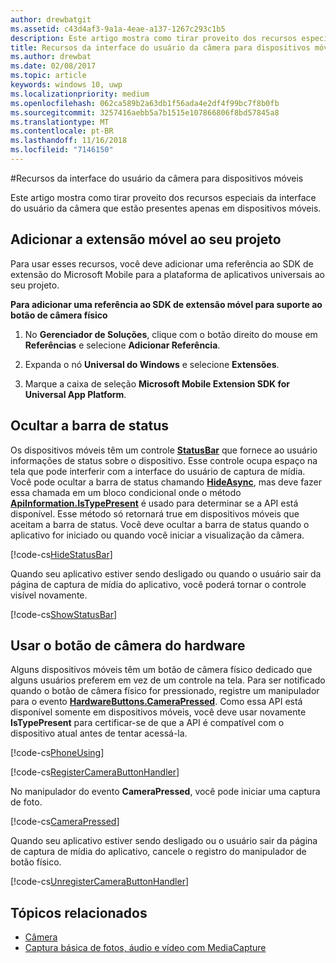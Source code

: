 ```yaml
---
author: drewbatgit
ms.assetid: c43d4af3-9a1a-4eae-a137-1267c293c1b5
description: Este artigo mostra como tirar proveito dos recursos especiais da interface do usuário da câmera que estão presentes apenas em dispositivos móveis.
title: Recursos da interface do usuário da câmera para dispositivos móveis
ms.author: drewbat
ms.date: 02/08/2017
ms.topic: article
keywords: windows 10, uwp
ms.localizationpriority: medium
ms.openlocfilehash: 062ca589b2a63db1f56ada4e2df4f99bc7f8b0fb
ms.sourcegitcommit: 3257416aebb5a7b1515e107866806f8bd57845a8
ms.translationtype: MT
ms.contentlocale: pt-BR
ms.lasthandoff: 11/16/2018
ms.locfileid: "7146150"
---
```

#<a name="camera-ui-features-for-mobile-devices"></a>Recursos da interface do usuário da câmera para dispositivos móveis

Este artigo mostra como tirar proveito dos recursos especiais da interface do usuário da câmera que estão presentes apenas em dispositivos móveis. 

## <a name="add-the-mobile-extension-to-your-project"></a>Adicionar a extensão móvel ao seu projeto 

Para usar esses recursos, você deve adicionar uma referência ao SDK de extensão do Microsoft Mobile para a plataforma de aplicativos universais ao seu projeto.

**Para adicionar uma referência ao SDK de extensão móvel para suporte ao botão de câmera físico**

1.  No **Gerenciador de Soluções**, clique com o botão direito do mouse em **Referências** e selecione **Adicionar Referência**.

2.  Expanda o nó **Universal do Windows** e selecione **Extensões**.

3.  Marque a caixa de seleção **Microsoft Mobile Extension SDK for Universal App Platform**.

## <a name="hide-the-status-bar"></a>Ocultar a barra de status

Os dispositivos móveis têm um controle [**StatusBar**](https://msdn.microsoft.com/library/windows/apps/dn633864) que fornece ao usuário informações de status sobre o dispositivo. Esse controle ocupa espaço na tela que pode interferir com a interface do usuário de captura de mídia. Você pode ocultar a barra de status chamando [**HideAsync**](https://msdn.microsoft.com/library/windows/apps/dn610339), mas deve fazer essa chamada em um bloco condicional onde o método [**ApiInformation.IsTypePresent**](https://msdn.microsoft.com/library/windows/apps/dn949016) é usado para determinar se a API está disponível. Esse método só retornará true em dispositivos móveis que aceitam a barra de status. Você deve ocultar a barra de status quando o aplicativo for iniciado ou quando você iniciar a visualização da câmera.

[!code-cs[HideStatusBar](./code/BasicMediaCaptureWin10/cs/MainPage.xaml.cs#SnippetHideStatusBar)]

Quando seu aplicativo estiver sendo desligado ou quando o usuário sair da página de captura de mídia do aplicativo, você poderá tornar o controle visível novamente.

[!code-cs[ShowStatusBar](./code/BasicMediaCaptureWin10/cs/MainPage.xaml.cs#SnippetShowStatusBar)]

## <a name="use-the-hardware-camera-button"></a>Usar o botão de câmera do hardware

Alguns dispositivos móveis têm um botão de câmera físico dedicado que alguns usuários preferem em vez de um controle na tela. Para ser notificado quando o botão de câmera físico for pressionado, registre um manipulador para o evento [**HardwareButtons.CameraPressed**](https://msdn.microsoft.com/library/windows/apps/dn653805). Como essa API está disponível somente em dispositivos móveis, você deve usar novamente **IsTypePresent** para certificar-se de que a API é compatível com o dispositivo atual antes de tentar acessá-la.

[!code-cs[PhoneUsing](./code/BasicMediaCaptureWin10/cs/MainPage.xaml.cs#SnippetPhoneUsing)]

[!code-cs[RegisterCameraButtonHandler](./code/BasicMediaCaptureWin10/cs/MainPage.xaml.cs#SnippetRegisterCameraButtonHandler)]

No manipulador do evento **CameraPressed**, você pode iniciar uma captura de foto.

[!code-cs[CameraPressed](./code/BasicMediaCaptureWin10/cs/MainPage.xaml.cs#SnippetCameraPressed)]

Quando seu aplicativo estiver sendo desligado ou o usuário sair da página de captura de mídia do aplicativo, cancele o registro do manipulador de botão físico.

[!code-cs[UnregisterCameraButtonHandler](./code/BasicMediaCaptureWin10/cs/MainPage.xaml.cs#SnippetUnregisterCameraButtonHandler)]

## <a name="related-topics"></a>Tópicos relacionados

* [Câmera](camera.md)
* [Captura básica de fotos, áudio e vídeo com MediaCapture](basic-photo-video-and-audio-capture-with-MediaCapture.md)





